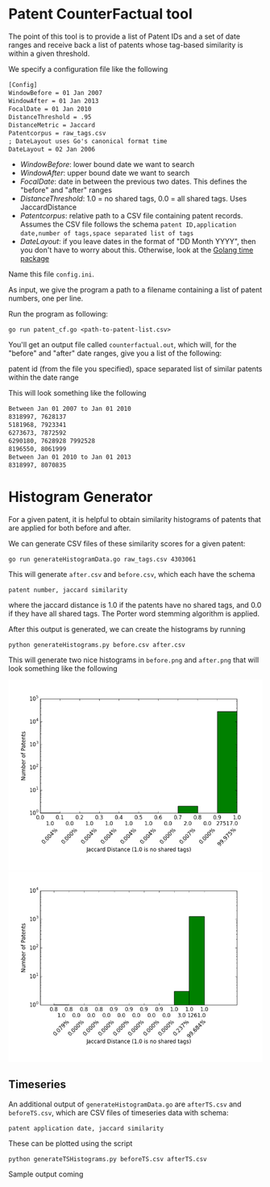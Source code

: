 # Patent CounterFactual tool

The point of this tool is to provide a list of Patent IDs and a set of date
ranges and receive back a list of patents whose tag-based similarity is within
a given threshold.

We specify a configuration file like the following

```
[Config]
WindowBefore = 01 Jan 2007
WindowAfter = 01 Jan 2013
FocalDate = 01 Jan 2010
DistanceThreshold = .95
DistanceMetric = Jaccard
Patentcorpus = raw_tags.csv
; DateLayout uses Go's canonical format time
DateLayout = 02 Jan 2006
```

* *WindowBefore*: lower bound date we want to search
* *WindowAfter*: upper bound date we want to search
* *FocalDate*: date in between the previous two dates. This defines the "before" and "after" ranges
* *DistanceThreshold*: 1.0 = no shared tags, 0.0 = all shared tags. Uses JaccardDistance
* *Patentcorpus*: relative path to a CSV file containing patent records. Assumes the CSV file
    follows the schema `patent ID,application date,number of tags,space separated list of tags`
* *DateLayout*: if you leave dates in the format of "DD Month YYYY", then you don't have to
    worry about this. Otherwise, look at the [Golang time package](http://golang.org/pkg/time/)

Name this file `config.ini`.

As input, we give the program a path to a filename containing a list of patent
numbers, one per line.

Run the program as following:

```
go run patent_cf.go <path-to-patent-list.csv>
```

You'll get an output file called `counterfactual.out`, which will, for the "before" and "after"
date ranges, give you a list of the following:

patent id (from the file you specified), space separated list of similar patents within the date range

This will look something like the following

```
Between Jan 01 2007 to Jan 01 2010
8318997, 7628137
5181968, 7923341
6273673, 7872592
6290180, 7628928 7992528
8196550, 8061999
Between Jan 01 2010 to Jan 01 2013
8318997, 8070835
```

# Histogram Generator

For a given patent, it is helpful to obtain similarity histograms of patents that are applied for
both before and after.

We can generate CSV files of these similarity scores for a given patent:

```
go run generateHistogramData.go raw_tags.csv 4303061
```

This will generate `after.csv` and `before.csv`, which each have the schema

```
patent number, jaccard similarity
```

where the jaccard distance is 1.0 if the patents have no shared tags, and 0.0
if they have all shared tags. The Porter word stemming algorithm is applied.

After this output is generated, we can create the histograms by running

```
python generateHistograms.py before.csv after.csv
```

This will generate two nice histograms in `before.png` and `after.png`
that will look something like the following

![After](figs/after.png)
![Before](figs/before.png)

## Timeseries

An additional output of `generateHistogramData.go` are `afterTS.csv` and `beforeTS.csv`,
which are CSV files of timeseries data with schema:

```
patent application date, jaccard similarity
```

These can be plotted using the script

```
python generateTSHistograms.py beforeTS.csv afterTS.csv
```

Sample output coming
